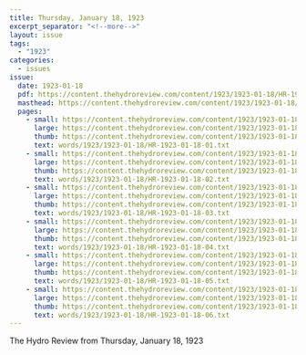 ```yaml
---
title: Thursday, January 18, 1923
excerpt_separator: "<!--more-->"
layout: issue
tags:
  - "1923"
categories:
  - issues
issue:
  date: 1923-01-18
  pdf: https://content.thehydroreview.com/content/1923/1923-01-18/HR-1923-01-18.pdf
  masthead: https://content.thehydroreview.com/content/1923/1923-01-18/masthead/HR-1923-01-18.jpg
  pages:
    - small: https://content.thehydroreview.com/content/1923/1923-01-18/small/HR-1923-01-18-01.jpg
      large: https://content.thehydroreview.com/content/1923/1923-01-18/large/HR-1923-01-18-01.jpg
      thumb: https://content.thehydroreview.com/content/1923/1923-01-18/thumbnails/HR-1923-01-18-01.jpg
      text: words/1923/1923-01-18/HR-1923-01-18-01.txt
    - small: https://content.thehydroreview.com/content/1923/1923-01-18/small/HR-1923-01-18-02.jpg
      large: https://content.thehydroreview.com/content/1923/1923-01-18/large/HR-1923-01-18-02.jpg
      thumb: https://content.thehydroreview.com/content/1923/1923-01-18/thumbnails/HR-1923-01-18-02.jpg
      text: words/1923/1923-01-18/HR-1923-01-18-02.txt
    - small: https://content.thehydroreview.com/content/1923/1923-01-18/small/HR-1923-01-18-03.jpg
      large: https://content.thehydroreview.com/content/1923/1923-01-18/large/HR-1923-01-18-03.jpg
      thumb: https://content.thehydroreview.com/content/1923/1923-01-18/thumbnails/HR-1923-01-18-03.jpg
      text: words/1923/1923-01-18/HR-1923-01-18-03.txt
    - small: https://content.thehydroreview.com/content/1923/1923-01-18/small/HR-1923-01-18-04.jpg
      large: https://content.thehydroreview.com/content/1923/1923-01-18/large/HR-1923-01-18-04.jpg
      thumb: https://content.thehydroreview.com/content/1923/1923-01-18/thumbnails/HR-1923-01-18-04.jpg
      text: words/1923/1923-01-18/HR-1923-01-18-04.txt
    - small: https://content.thehydroreview.com/content/1923/1923-01-18/small/HR-1923-01-18-05.jpg
      large: https://content.thehydroreview.com/content/1923/1923-01-18/large/HR-1923-01-18-05.jpg
      thumb: https://content.thehydroreview.com/content/1923/1923-01-18/thumbnails/HR-1923-01-18-05.jpg
      text: words/1923/1923-01-18/HR-1923-01-18-05.txt
    - small: https://content.thehydroreview.com/content/1923/1923-01-18/small/HR-1923-01-18-06.jpg
      large: https://content.thehydroreview.com/content/1923/1923-01-18/large/HR-1923-01-18-06.jpg
      thumb: https://content.thehydroreview.com/content/1923/1923-01-18/thumbnails/HR-1923-01-18-06.jpg
      text: words/1923/1923-01-18/HR-1923-01-18-06.txt
---
```


The Hydro Review from Thursday, January 18, 1923

<!--more-->

